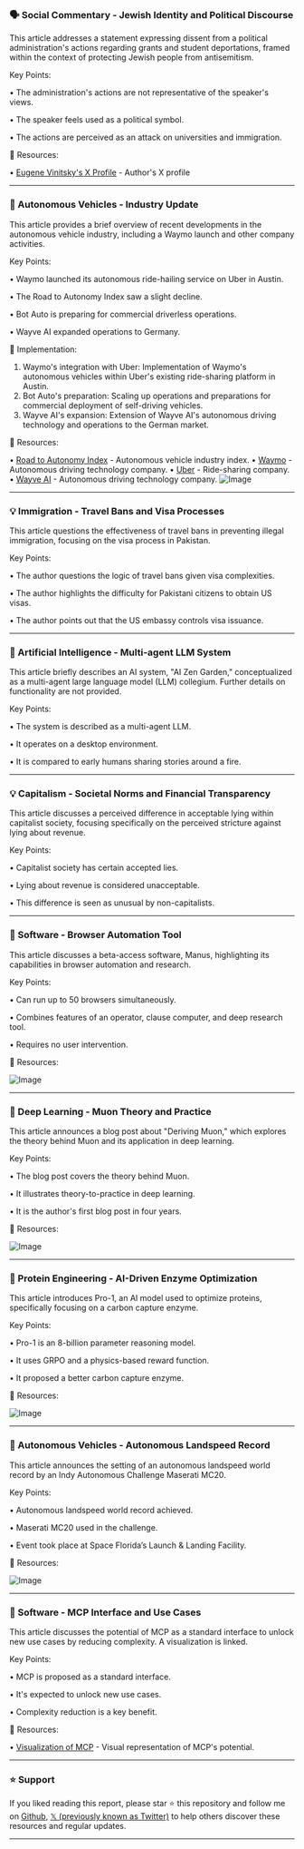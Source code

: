 ### 🗣️ Social Commentary - Jewish Identity and Political Discourse

This article addresses a statement expressing dissent from a political administration's actions regarding grants and student deportations, framed within the context of protecting Jewish people from antisemitism.

Key Points:

• The administration's actions are not representative of the speaker's views.

• The speaker feels used as a political symbol.

• The actions are perceived as an attack on universities and immigration.


🔗 Resources:

• [Eugene Vinitsky's X Profile](https://x.com/EugeneVinitsky) - Author's X profile


---
### 🚀 Autonomous Vehicles - Industry Update

This article provides a brief overview of recent developments in the autonomous vehicle industry, including a Waymo launch and other company activities.

Key Points:

• Waymo launched its autonomous ride-hailing service on Uber in Austin.

• The Road to Autonomy Index saw a slight decline.

• Bot Auto is preparing for commercial driverless operations.

• Wayve AI expanded operations to Germany.


🚀 Implementation:

1. Waymo's integration with Uber:  Implementation of Waymo's autonomous vehicles within Uber's existing ride-sharing platform in Austin.
2. Bot Auto's preparation:  Scaling up operations and preparations for commercial deployment of self-driving vehicles.
3. Wayve AI's expansion:  Extension of Wayve AI's autonomous driving technology and operations to the German market.


🔗 Resources:

• [Road to Autonomy Index](https://x.com/RoadToAutonomy) - Autonomous vehicle industry index.
• [Waymo](https://x.com/Waymo) - Autonomous driving technology company.
• [Uber](https://x.com/Uber) - Ride-sharing company.
• [Wayve AI](https://x.com/wayve_ai) - Autonomous driving technology company.
![Image](https://pbs.twimg.com/media/GlnDgBAX0AA07M-?format=jpg&name=small)


---
### 💡 Immigration - Travel Bans and Visa Processes

This article questions the effectiveness of travel bans in preventing illegal immigration, focusing on the visa process in Pakistan.

Key Points:

• The author questions the logic of travel bans given visa complexities.

• The author highlights the difficulty for Pakistani citizens to obtain US visas.

• The author points out that the US embassy controls visa issuance.


---
### 🤖 Artificial Intelligence - Multi-agent LLM System

This article briefly describes an AI system, "AI Zen Garden," conceptualized as a multi-agent large language model (LLM) collegium.  Further details on functionality are not provided.

Key Points:

• The system is described as a multi-agent LLM.

• It operates on a desktop environment.

• It is compared to early humans sharing stories around a fire.


---
### 💡 Capitalism - Societal Norms and Financial Transparency

This article discusses a perceived difference in acceptable lying within capitalist society, focusing specifically on the perceived stricture against lying about revenue.

Key Points:

•  Capitalist society has certain accepted lies.

•  Lying about revenue is considered unacceptable.

•  This difference is seen as unusual by non-capitalists.


---
### 🚀 Software - Browser Automation Tool

This article discusses a beta-access software, Manus, highlighting its capabilities in browser automation and research.

Key Points:

• Can run up to 50 browsers simultaneously.

• Combines features of an operator, clause computer, and deep research tool.

• Requires no user intervention.


🔗 Resources:

![Image](https://pbs.twimg.com/ext_tw_video_thumb/1897288312622067712/pu/img/vgfokvS7ltiW_uyk.jpg)

---
### 🤖 Deep Learning - Muon Theory and Practice

This article announces a blog post about "Deriving Muon," which explores the theory behind Muon and its application in deep learning.

Key Points:

• The blog post covers the theory behind Muon.

• It illustrates theory-to-practice in deep learning.

• It is the author's first blog post in four years.


🔗 Resources:

![Image](https://pbs.twimg.com/media/GldRZIiakAAvClK?format=jpg&name=small)

---
### 🤖 Protein Engineering - AI-Driven Enzyme Optimization

This article introduces Pro-1, an AI model used to optimize proteins, specifically focusing on a carbon capture enzyme.

Key Points:

• Pro-1 is an 8-billion parameter reasoning model.

• It uses GRPO and a physics-based reward function.

• It proposed a better carbon capture enzyme.


🔗 Resources:

![Image](https://pbs.twimg.com/ext_tw_video_thumb/1898100407358177280/pu/img/4Z1U0F1zgb7Q94c4.jpg)


---
### 🚀 Autonomous Vehicles - Autonomous Landspeed Record

This article announces the setting of an autonomous landspeed world record by an Indy Autonomous Challenge Maserati MC20.

Key Points:

• Autonomous landspeed world record achieved.

• Maserati MC20 used in the challenge.

• Event took place at Space Florida’s Launch & Landing Facility.


🔗 Resources:

![Image](https://pbs.twimg.com/amplify_video_thumb/1897966227504398336/img/SWFKTZs1KJ44Y7cV.jpg)


---
### 🤖 Software - MCP Interface and Use Cases

This article discusses the potential of MCP as a standard interface to unlock new use cases by reducing complexity. A visualization is linked.

Key Points:

• MCP is proposed as a standard interface.

• It's expected to unlock new use cases.

• Complexity reduction is a key benefit.

🔗 Resources:

• [Visualization of MCP](https://x.com/haltakov/status/1897964297239879742) -  Visual representation of MCP's potential.


---

### ⭐️ Support

If you liked reading this report, please star ⭐️ this repository and follow me on [Github](https://github.com/Drix10), [𝕏 (previously known as Twitter)](https://x.com/DRIX_10_) to help others discover these resources and regular updates.

---